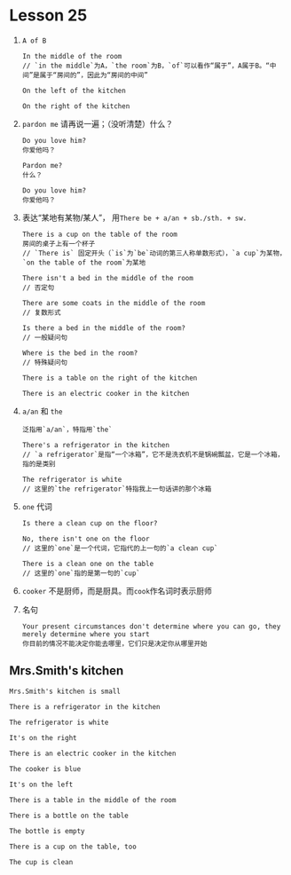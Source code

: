 # Lesson 25

1. `A of B`

   ```
   In the middle of the room
   // `in the middle`为A，`the room`为B，`of`可以看作“属于”，A属于B。“中间”是属于“房间的”，因此为“房间的中间”

   On the left of the kitchen

   On the right of the kitchen
   ```

2. `pardon me` 请再说一遍；（没听清楚）什么？

   ```
   Do you love him?
   你爱他吗？

   Pardon me?
   什么？

   Do you love him?
   你爱他吗？
   ```

3. 表达“某地有某物/某人”， 用`There be + a/an + sb./sth. + sw.`

   ```
   There is a cup on the table of the room
   房间的桌子上有一个杯子
   // `There is` 固定开头（`is`为`be`动词的第三人称单数形式），`a cup`为某物，`on the table of the room`为某地

   There isn't a bed in the middle of the room
   // 否定句

   There are some coats in the middle of the room
   // 复数形式

   Is there a bed in the middle of the room?
   // 一般疑问句

   Where is the bed in the room?
   // 特殊疑问句

   There is a table on the right of the kitchen

   There is an electric cooker in the kitchen
   ```

4. `a/an` 和 `the`

   ```
   泛指用`a/an`，特指用`the`

   There's a refrigerator in the kitchen
   // `a refrigerator`是指“一个冰箱”，它不是洗衣机不是锅碗瓢盆，它是一个冰箱，指的是类别

   The refrigerator is white
   // 这里的`the refrigerator`特指我上一句话讲的那个冰箱
   ```

5. `one` 代词

   ```
   Is there a clean cup on the floor?

   No, there isn't one on the floor
   // 这里的`one`是一个代词，它指代的上一句的`a clean cup`

   There is a clean one on the table
   // 这里的`one`指的是第一句的`cup`
   ```

6. `cooker` 不是厨师，而是厨具。而`cook`作名词时表示厨师

7. 名句

   ```
   Your present circumstances don't determine where you can go, they merely determine where you start
   你目前的情况不能决定你能去哪里，它们只是决定你从哪里开始
   ```

## Mrs.Smith's kitchen

```
Mrs.Smith's kitchen is small

There is a refrigerator in the kitchen

The refrigerator is white

It's on the right

There is an electric cooker in the kitchen

The cooker is blue

It's on the left

There is a table in the middle of the room

There is a bottle on the table

The bottle is empty

There is a cup on the table, too

The cup is clean
```
